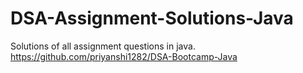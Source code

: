 # DSA-Assignment-Solutions-Java
Solutions of all assignment questions in java.
https://github.com/priyanshi1282/DSA-Bootcamp-Java
